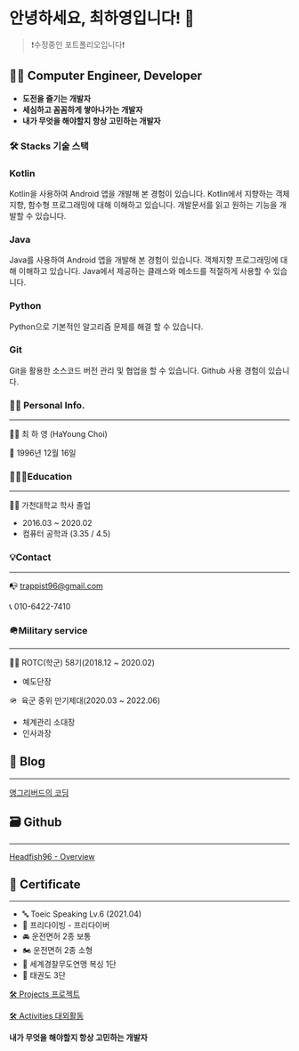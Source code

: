 # 안녕하세요, 최하영입니다! 👋

> ❗수정중인 포트폴리오입니다❗
> 

## 👨‍💻 Computer Engineer, Developer

- **도전을 즐기는 개발자**
- **세심하고 꼼꼼하게 쌓아나가는 개발자**
- **내가 무엇을 해야할지 항상 고민하는 개발자**

### 🛠️ Stacks 기술 스택

### Kotlin

Kotlin을 사용하여 Android 앱을 개발해 본 경험이 있습니다. Kotlin에서 지향하는 객체지향, 함수형 프로그래밍에 대해 이해하고 있습니다. 개발문서를 읽고 원하는 기능을 개발할 수 있습니다.

### Java

Java를 사용하여 Android 앱을 개발해 본 경험이 있습니다. 객체지향 프로그래밍에 대해 이해하고 있습니다. Java에서 제공하는 클래스와 메소드를 적절하게 사용할 수 있습니다.

### Python

Python으로 기본적인 알고리즘 문제를 해결 할 수 있습니다.

### Git

Git을 활용한 소스코드 버전 관리 및 협업을 할 수 있습니다. Github 사용 경험이 있습니다.

### 👨‍💻 Personal Info.

---

👨‍💻 최 하 영 (HaYoung Choi)

📅 1996년 12월 16일

### 👨🏻‍🎓**Education**

---

👨‍🎓  가천대학교 학사 졸업

- 2016.03 ~ 2020.02
- 컴퓨터 공학과 (3.35 / 4.5)

### 💡Contact

---

📭  trappist96@gmail.com 

📞  010-6422-7410

### **🪖Military service**

---

👨‍✈️ ROTC(학군) 58기(2018.12 ~ 2020.02)

- 예도단장

🪖  육군 중위 만기제대(2020.03 ~ 2022.06)

- 체계관리 소대장
- 인사과장

## 📝 Blog

---

[앵그리버드의 코딩](https://coder-angrybird.tistory.com)

## 🗃 Github

---

[Headfish96 - Overview](https://github.com/Headfish96)

## 📑 Certificate

---

- 🔤 Toeic Speaking Lv.6 (2021.04)
- 🤿 프리다이빙 - 프리다이버
- 🚘 운전면허 2종 보통
- 🏍 운전면허 2종 소형
- 🥊 세계경찰무도연맹 복싱 1단
- 🥋 태권도 3단

[🛠 Projects 프로젝트](https://www.notion.so/39cfe2af8c92429a927abbbeaf80eaab)

[🛠 Activities 대외활동](https://www.notion.so/f54c7d23b8654314aedee901228ce1ef)

**내가 무엇을 해야할지 항상 고민하는 개발자**
